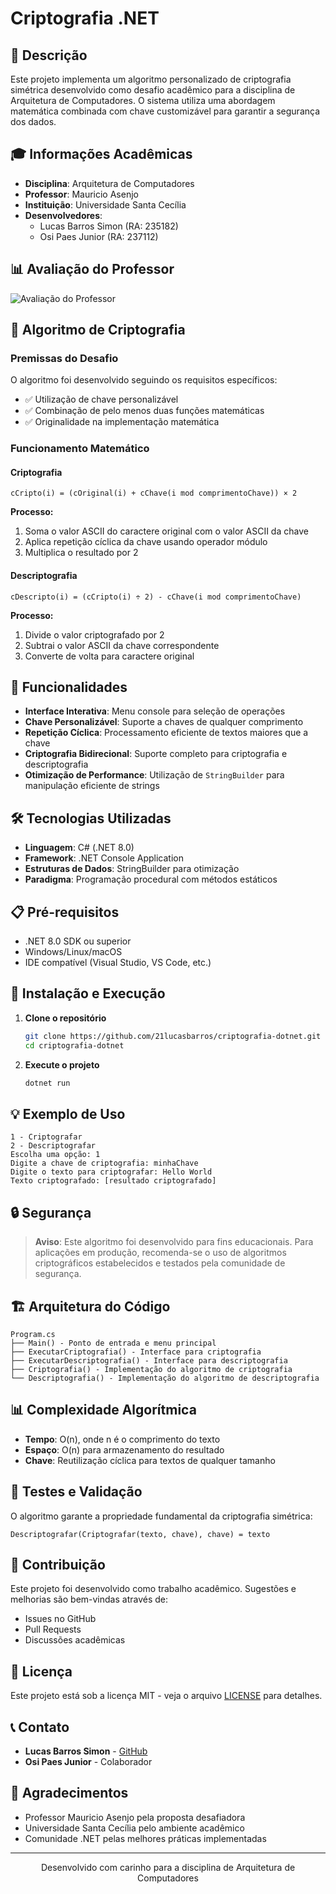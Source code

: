 # Criptografia .NET

## 📝 Descrição

Este projeto implementa um algoritmo personalizado de criptografia simétrica desenvolvido como desafio acadêmico para a disciplina de Arquitetura de Computadores. O sistema utiliza uma abordagem matemática combinada com chave customizável para garantir a segurança dos dados.

## 🎓 Informações Acadêmicas

- **Disciplina**: Arquitetura de Computadores
- **Professor**: Mauricio Asenjo
- **Instituição**: Universidade Santa Cecília
- **Desenvolvedores**:
  - Lucas Barros Simon (RA: 235182)
  - Osi Paes Junior (RA: 237112)

## 📊 Avaliação do Professor

![Avaliação do Professor](avaliacao.jpeg)

## 🔐 Algoritmo de Criptografia

### Premissas do Desafio

O algoritmo foi desenvolvido seguindo os requisitos específicos:

- ✅ Utilização de chave personalizável
- ✅ Combinação de pelo menos duas funções matemáticas
- ✅ Originalidade na implementação matemática

### Funcionamento Matemático

#### **Criptografia**

```
cCripto(i) = (cOriginal(i) + cChave(i mod comprimentoChave)) × 2
```

**Processo:**

1. Soma o valor ASCII do caractere original com o valor ASCII da chave
2. Aplica repetição cíclica da chave usando operador módulo
3. Multiplica o resultado por 2

#### **Descriptografia**

```
cDescripto(i) = (cCripto(i) ÷ 2) - cChave(i mod comprimentoChave)
```

**Processo:**

1. Divide o valor criptografado por 2
2. Subtrai o valor ASCII da chave correspondente
3. Converte de volta para caractere original

## 🚀 Funcionalidades

- **Interface Interativa**: Menu console para seleção de operações
- **Chave Personalizável**: Suporte a chaves de qualquer comprimento
- **Repetição Cíclica**: Processamento eficiente de textos maiores que a chave
- **Criptografia Bidirecional**: Suporte completo para criptografia e descriptografia
- **Otimização de Performance**: Utilização de `StringBuilder` para manipulação eficiente de strings

## 🛠️ Tecnologias Utilizadas

- **Linguagem**: C# (.NET 8.0)
- **Framework**: .NET Console Application
- **Estruturas de Dados**: StringBuilder para otimização
- **Paradigma**: Programação procedural com métodos estáticos

## 📋 Pré-requisitos

- .NET 8.0 SDK ou superior
- Windows/Linux/macOS
- IDE compatível (Visual Studio, VS Code, etc.)

## 🔧 Instalação e Execução

1. **Clone o repositório**

   ```bash
   git clone https://github.com/21lucasbarros/criptografia-dotnet.git
   cd criptografia-dotnet
   ```

2. **Execute o projeto**
   ```bash
   dotnet run
   ```

## 💡 Exemplo de Uso

```
1 - Criptografar
2 - Descriptografar
Escolha uma opção: 1
Digite a chave de criptografia: minhaChave
Digite o texto para criptografar: Hello World
Texto criptografado: [resultado criptografado]
```

## 🔒 Segurança

> **Aviso**: Este algoritmo foi desenvolvido para fins educacionais. Para aplicações em produção, recomenda-se o uso de algoritmos criptográficos estabelecidos e testados pela comunidade de segurança.

## 🏗️ Arquitetura do Código

```
Program.cs
├── Main() - Ponto de entrada e menu principal
├── ExecutarCriptografia() - Interface para criptografia
├── ExecutarDescriptografia() - Interface para descriptografia
├── Criptografia() - Implementação do algoritmo de criptografia
└── Descriptografia() - Implementação do algoritmo de descriptografia
```

## 📊 Complexidade Algorítmica

- **Tempo**: O(n), onde n é o comprimento do texto
- **Espaço**: O(n) para armazenamento do resultado
- **Chave**: Reutilização cíclica para textos de qualquer tamanho

## 🧪 Testes e Validação

O algoritmo garante a propriedade fundamental da criptografia simétrica:

```
Descriptografar(Criptografar(texto, chave), chave) = texto
```

## 🤝 Contribuição

Este projeto foi desenvolvido como trabalho acadêmico. Sugestões e melhorias são bem-vindas através de:

- Issues no GitHub
- Pull Requests
- Discussões acadêmicas

## 📄 Licença

Este projeto está sob a licença MIT - veja o arquivo [LICENSE](LICENSE) para detalhes.

## 📞 Contato

- **Lucas Barros Simon** - [GitHub](https://github.com/21lucasbarros)
- **Osi Paes Junior** - Colaborador

## 🙏 Agradecimentos

- Professor Mauricio Asenjo pela proposta desafiadora
- Universidade Santa Cecília pelo ambiente acadêmico
- Comunidade .NET pelas melhores práticas implementadas

---

<div align="center">
Desenvolvido com carinho para a disciplina de Arquitetura de Computadores
</div>
